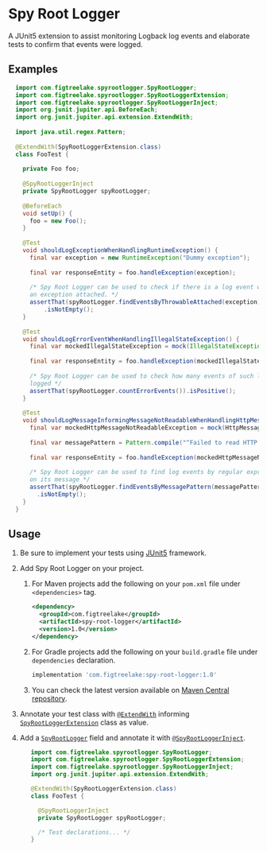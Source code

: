 # Spy Root Logger

A JUnit5 extension to assist monitoring Logback log events and elaborate tests
to confirm that events were logged.

## Examples

```java
  import com.figtreelake.spyrootlogger.SpyRootLogger;
  import com.figtreelake.spyrootlogger.SpyRootLoggerExtension;
  import com.figtreelake.spyrootlogger.SpyRootLoggerInject;
  import org.junit.jupiter.api.BeforeEach;
  import org.junit.jupiter.api.extension.ExtendWith;
      
  import java.util.regex.Pattern;
         
  @ExtendWith(SpyRootLoggerExtension.class)
  class FooTest {
         
    private Foo foo;
         
    @SpyRootLoggerInject
    private SpyRootLogger spyRootLogger;
         
    @BeforeEach
    void setUp() {
      foo = new Foo();
    }
         
    @Test
    void shouldLogExceptionWhenHandlingRuntimeException() {
      final var exception = new RuntimeException("Dummy exception");
   
      final var responseEntity = foo.handleException(exception);
         
      /* Spy Root Logger can be used to check if there is a log event with 
      an exception attached. */
      assertThat(spyRootLogger.findEventsByThrowableAttached(exception))
          .isNotEmpty();
    }
         
    @Test
    void shouldLogErrorEventWhenHandlingIllegalStateException() {
      final var mockedIllegalStateException = mock(IllegalStateException.class);
   
      final var responseEntity = foo.handleException(mockedIllegalStateException);
   
      /* Spy Root Logger can be used to check how many events of such level were 
      logged */
      assertThat(spyRootLogger.countErrorEvents()).isPositive();
    }
         
    @Test
    void shouldLogMessageInformingMessageNotReadableWhenHandlingHttpMessageNotReadableException() {
      final var mockedHttpMessageNotReadableException = mock(HttpMessageNotReadableException.class);
         
      final var messagePattern = Pattern.compile("^Failed to read HTTP message");
         
      final var responseEntity = foo.handleException(mockedHttpMessageNotReadableException);
         
      /* Spy Root Logger can be used to find log events by regular expressions 
      on its message */
      assertThat(spyRootLogger.findEventsByMessagePattern(messagePattern))
        .isNotEmpty();
    }
  }
```

## Usage

1. Be sure to implement your tests using [JUnit5][junit5] framework.

2. Add Spy Root Logger on your project.

   1. For Maven projects add the following on your `pom.xml` file
      under `<dependencies>` tag.
      ```xml
      <dependency>
        <groupId>com.figtreelake</groupId>
        <artifactId>spy-root-logger</artifactId>
        <version>1.0</version>
      </dependency>
      ```
      
   2. For Gradle projects add the following on your `build.gradle` file
      under `dependencies` declaration.
      ```groovy
      implementation 'com.figtreelake:spy-root-logger:1.0'
      ```
      
   3. You can check the latest version available
      on [Maven Central repository][maven-central-repository].

3. Annotate your test class with [`@ExtendWith`][extend-with] informing [`SpyRootLoggerExtension`][spy-root-logger-extension]
   class as value.

4. Add a [`SpyRootLogger`][spy-root-logger] field and annotate it with [`@SpyRootLoggerInject`][spy-root-logger-inject].

   ```java
      import com.figtreelake.spyrootlogger.SpyRootLogger;
      import com.figtreelake.spyrootlogger.SpyRootLoggerExtension;
      import com.figtreelake.spyrootlogger.SpyRootLoggerInject;
      import org.junit.jupiter.api.extension.ExtendWith;
   
      @ExtendWith(SpyRootLoggerExtension.class)
      class FooTest {
   
        @SpyRootLoggerInject
        private SpyRootLogger spyRootLogger;
   
        /* Test declarations... */
      }
   ``` 

[extend-with]: https://junit.org/junit5/docs/current/user-guide/#extensions-registration-declarative
[junit5]: https://junit.org/junit5/
[maven-central-repository]: https://mvnrepository.com/repos/central
[spy-root-logger]: ./src/main/java/com/figtreelake/spyrootlogger/SpyRootLogger.java
[spy-root-logger-extension]: ./src/main/java/com/figtreelake/spyrootlogger/SpyRootLoggerExtension.java
[spy-root-logger-inject]: ./src/main/java/com/figtreelake/spyrootlogger/SpyRootLoggerInject.java
